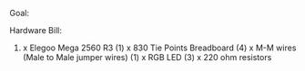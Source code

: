 Goal:


Hardware Bill:
1) x Elegoo Mega 2560 R3
(1) x 830 Tie Points Breadboard
(4) x M-M wires (Male to Male jumper wires)
(1) x RGB LED
(3) x 220 ohm resistors
